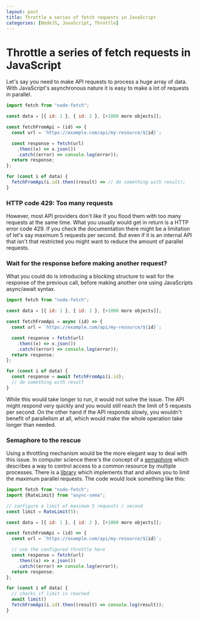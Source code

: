 ```yaml
---
layout: post
title: Throttle a series of fetch requests in JavaScript
categories: [NodeJS, JavaScript, Throttle]
---
```


# Throttle a series of fetch requests in JavaScript

Let's say you need to make API requests to process a huge array of data. With JavaScript's asynchronous nature it is easy to make a lot of requests in parallel. 

```js
import fetch from "node-fetch";

const data = [{ id: 1 }, { id: 2 }, [+1000 more objects]];

const fetchFromApi = (id) => {
  const url = `https://example.com/api/my-resource/${id}`;

  const response = fetch(url)
    .then((x) => x.json())
    .catch((error) => console.log(error));
  return response;
};

for (const i of data) {
  fetchFromApi(i.id).then((result) => // do something with result);
}

```
### HTTP code 429: Too many requests
However, most API providers don't like if you flood them with too many requests at the same time.
What you usually would get in return is a HTTP error code 429. If you check the documentation there might be a limitation of let's say maximum 5 requests per second.
But even if it is an internal API that isn't that restricted you might want to reduce the amount of parallel requests.

### Wait for the response before making another request?
What you could do is introducing a blocking structure to wait for the response of the previous call, before making another one using JavaScripts async/await syntax.

```javascript
import fetch from "node-fetch";

const data = [{ id: 1 }, { id: 2 }, [+1000 more objects]];

const fetchFromApi = async (id) => {
  const url = `https://example.com/api/my-resource/${id}`;

  const response = fetch(url)
    .then((x) => x.json())
    .catch((error) => console.log(error));
  return response;
};

for (const i of data) {
  const response = await fetchFromApi(i.id);
  // do something with result
}
```
While this would take longer to run, it would not solve the issue. The API might respond very quickly and you would still reach the limit of 5 requests per second.
On the other hand if the API responds slowly, you wouldn't benefit of parallelism at all, which would make the whole operation take longer than needed.

### Semaphore to the rescue
Using a throttling mechanism would be the more elegant way to deal with this issue. In computer science there's the concept of a [semaphore](https://en.wikipedia.org/wiki/Semaphore_(programming)) which describes a way to control access to a common resource by multiple processes.
There is a [library](https://github.com/vercel/async-sema) which implements that and allows you to limit the maximum parallel requests. The code would look something like this:

```javascript
import fetch from "node-fetch";
import {RateLimit} from "async-sema";

// configure a limit of maximum 5 requests / second
const limit = RateLimit(5);

const data = [{ id: 1 }, { id: 2 }, [+1000 more objects]];

const fetchFromApi = (id) => {
  const url = `https://example.com/api/my-resource/${id}`;

  // use the configured throttle here
  const response = fetch(url)
    .then((x) => x.json())
    .catch((error) => console.log(error));
  return response;
};

for (const i of data) {
  // checks if limit is reached
  await limit()
  fetchFromApi(i.id).then((result) => console.log(result));
}
```